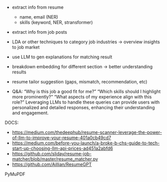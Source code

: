 
- extract info from resume
    - name, email (NER)
    - skills (keyword, NER, stransformer)
- extract info from job posts

- LDA or other techniques to category job industries -> overview insights to job market
- use LLM to gen explanations for matching result
- breakdown embedding for different section -> better understanding results
- resume tailor suggestion (gaps, mismatch, recommendation, etc)
- Q&A:​
    “Why is this job a good fit for me?”
    “Which skills should I highlight more prominently?”
    “What aspects of my experience align with this role?”​
    Leveraging LLMs to handle these queries can provide users with personalized and detailed responses, enhancing their understanding and engagement.

DOCS:
- https://medium.com/thedeephub/resume-scanner-leverage-the-power-of-llm-to-improve-your-resume-401a0cb49cd7
- https://medium.com/before-you-launch/a-broke-b-chs-guide-to-tech-start-up-choosing-llm-api-prices-ad451a2abfd6
- https://github.com/sliday/resume-job-matcher/blob/master/resume_matcher.py
- https://github.com/Aillian/ResumeGPT

PyMuPDF